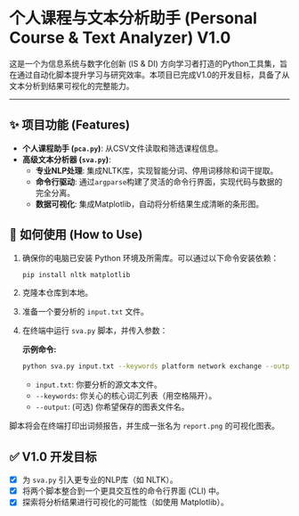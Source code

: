 # 个人课程与文本分析助手 (Personal Course & Text Analyzer) V1.0

这是一个为信息系统与数字化创新 (IS & DI) 方向学习者打造的Python工具集，旨在通过自动化脚本提升学习与研究效率。本项目已完成V1.0的开发目标，具备了从文本分析到结果可视化的完整能力。

---

## ✨ 项目功能 (Features)

*   **个人课程助手 (`pca.py`)**: 从CSV文件读取和筛选课程信息。
*   **高级文本分析器 (`sva.py`)**:
    *   **专业NLP处理**: 集成NLTK库，实现智能分词、停用词移除和词干提取。
    *   **命令行驱动**: 通过`argparse`构建了灵活的命令行界面，实现代码与数据的完全分离。
    *   **数据可视化**: 集成Matplotlib，自动将分析结果生成清晰的条形图。

## 🚀 如何使用 (How to Use)

1.  确保你的电脑已安装 Python 环境及所需库。可以通过以下命令安装依赖：
    ```bash
    pip install nltk matplotlib
    ```
2.  克隆本仓库到本地。
3.  准备一个要分析的 `input.txt` 文件。
4.  在终端中运行 `sva.py` 脚本，并传入参数：

    **示例命令:**
    ```bash
    python sva.py input.txt --keywords platform network exchange --output report.png
    ```
    *   `input.txt`: 你要分析的源文本文件。
    *   `--keywords`: 你关心的核心词汇列表（用空格隔开）。
    *   `--output`: (可选) 你希望保存的图表文件名。

脚本将会在终端打印出词频报告，并生成一张名为 `report.png` 的可视化图表。

## ✅ V1.0 开发目标

- [x] 为 `sva.py` 引入更专业的NLP库（如 NLTK）。
- [x] 将两个脚本整合到一个更具交互性的命令行界面 (CLI) 中。
- [x] 探索将分析结果进行可视化的可能性（如使用 Matplotlib）。